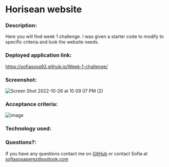# Horisean website 

### Description:

Here you will find week 1 challenge. I was given a starter code to modify to specific criteria and look the website needs. 

### Deployed application link: 
https://sofiasosa92.github.io/Week-1-challenge/ 

### Screenshot:
![Screen Shot 2022-10-26 at 10 09 07 PM (2)](https://user-images.githubusercontent.com/115671262/198181988-e9e12dd5-c248-44cc-a530-8f5a4ac866a4.png)


### Acceptance criteria:
![image](https://user-images.githubusercontent.com/115671262/198180305-c7aaf00f-0806-497a-ab17-898c1e4146df.png)

### Technology used:


### Questions?:
If you have any questions contact me on [GitHub](https://github.com/undefined) or contact 
Sofia  at sofiasosaperez@outlook.com  
